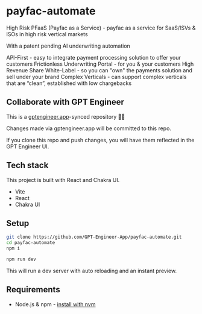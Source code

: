 # payfac-automate

High Risk PFaaS (Payfac as a Service) - payfac as a service for SaaS/ISVs & ISOs in high risk vertical markets

With a patent pending AI underwriting automation

API-First - easy to integrate payment processing solution to offer your customers
Frictionless Underwriting
Portal - for you & your customers
High Revenue Share
White-Label - so you can "own" the payments solution and sell under your brand
Complex Verticals - can support complex verticals that are “clean”, established with low chargebacks

## Collaborate with GPT Engineer

This is a [gptengineer.app](https://gptengineer.app)-synced repository 🌟🤖

Changes made via gptengineer.app will be committed to this repo.

If you clone this repo and push changes, you will have them reflected in the GPT Engineer UI.

## Tech stack

This project is built with React and Chakra UI.

- Vite
- React
- Chakra UI

## Setup

```sh
git clone https://github.com/GPT-Engineer-App/payfac-automate.git
cd payfac-automate
npm i
```

```sh
npm run dev
```

This will run a dev server with auto reloading and an instant preview.

## Requirements

- Node.js & npm - [install with nvm](https://github.com/nvm-sh/nvm#installing-and-updating)

